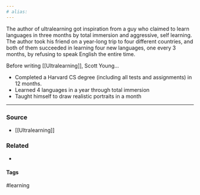 ```yaml
---
# alias:
---
```

The author of ultralearning got inspiration from a guy who claimed to learn languages in three months by total immersion and aggressive, self learning. The author took his friend on a year-long trip to four different countries, and both of them succeeded in learning four new languages, one every 3 months, by refusing to speak English the entire time.

Before writing [[Ultralearning]], Scott Young...
- Completed a Harvard CS degree (including all tests and assignments) in 12 months.
- Learned 4 languages in a year through total immersion
- Taught himself to draw realistic portraits in a month

---
### Source
- [[Ultralearning]]

### Related
- 

#### Tags
#learning 